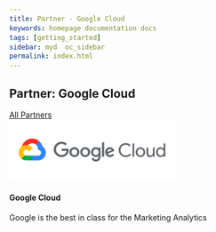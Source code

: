 ```yaml
---
title: Partner - Google Cloud
keywords: homepage documentation docs
tags: [getting_started]
sidebar: myd  oc_sidebar
permalink: index.html
---
```


## Partner: Google Cloud

<div class="bg-white rounded-5" style="background-color: var(--blue-100)!important">
     <section class="p-4 justify-content-center  w-100">
      <a href="/partners/index" class="btn btn-secondary"><span class="fa fa-arrow-left"></span>All Partners</a>
         <div class="card m-2 mx-auto" style="max-width: 800px;">
          <img src="/media/partners/gcloud.png" class="card-img-top" alt="AWS" style="max-width:300px">
          <div class="card-body">
            <h4 class="card-title">Google Cloud</h4>
            <p class="card-text">
              Google is the best in class for the Marketing Analytics
            </p>
          </div>
        </div>
      </section>
</div>
